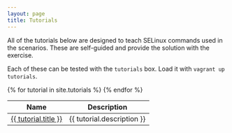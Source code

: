 ```yaml
---
layout: page
title: Tutorials
---
```


All of the tutorials below are designed to teach SELinux commands used in the
scenarios. These are self-guided and provide the solution with the exercise.

Each of these can be tested with the `tutorials` box. Load it with
`vagrant up tutorials`.

<table>
  <thead>
    <tr>
      <th>Name</th>
      <th>Description</th>
    </tr>
  </thead>
  <tbody>
{% for tutorial in site.tutorials %}
    <tr>
      <td><a href="{{ site.baseurl }}{{ tutorial.url }}">{{ tutorial.title }}</a></td>
      <td>{{ tutorial.description }}</td>
    </tr>
{% endfor %}
  </tbody>
</table>

